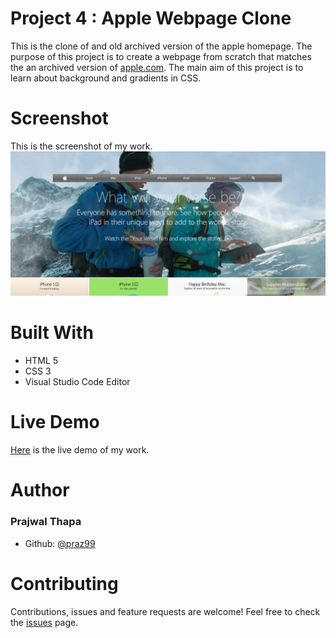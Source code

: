 # Project 4 : Apple Webpage Clone
This is the clone of and old archived version of the apple homepage. The purpose of this project is to create a webpage from scratch that matches the an archived version of [apple.com](https://web.archive.org/web/20140301004610/http://www.apple.com/).
The main aim of this project is to learn about background and gradients in CSS.
# Screenshot
This is the screenshot  of my work.
![screenshot of the project](img/screenshot.png)
# Built With
* HTML 5
* CSS 3
* Visual Studio Code Editor
# Live Demo
[Here](https://github.com/praz99/appleClone/blob/master/index.html) is the live demo of my work.
# Author
### Prajwal Thapa
* Github: [@praz99](https://github.com/praz99)

# Contributing
Contributions, issues and feature requests are welcome!
Feel free to check the [issues](https://github.com/praz99/appleClone/issues) page.